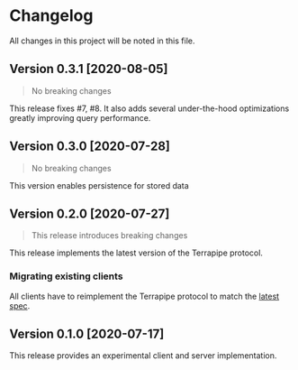 # Changelog

All changes in this project will be noted in this file.

## Version 0.3.1 [2020-08-05]

> No breaking changes

This release fixes #7, #8. It also adds several under-the-hood optimizations greatly improving query performance.

## Version 0.3.0 [2020-07-28]

> No breaking changes

This version enables persistence for stored data

## Version 0.2.0 [2020-07-27]

> This release introduces breaking changes

This release implements the latest version of the Terrapipe protocol.

### Migrating existing clients

All clients have to reimplement the Terrapipe protocol to match the [latest spec](https://git.io/JJZ8Z).

## Version 0.1.0 [2020-07-17]

This release provides an experimental client and server implementation.
